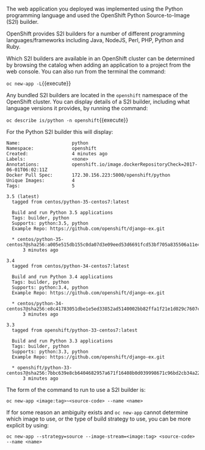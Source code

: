 The web application you deployed was implemented using the Python programming language and used the OpenShift Python Source-to-Image (S2I) builder.

OpenShift provides S2I builders for a number of different programming languages/frameworks including Java, NodeJS, Perl, PHP, Python and Ruby.

Which S2I builders are available in an OpenShift cluster can be determined by browsing the catalog when adding an application to a project from the web console. You can also run from the terminal the command:

``oc new-app -L``{{execute}}

Any bundled S2I builders are located in the ``openshift`` namespace of the OpenShift cluster. You can display details of a S2I builder, including what language versions it provides, by running the command:

``oc describe is/python -n openshift``{{execute}}

For the Python S2I builder this will display:

```
Name:                   python
Namespace:              openshift
Created:                4 minutes ago
Labels:                 <none>
Annotations:            openshift.io/image.dockerRepositoryCheck=2017-06-01T06:02:11Z
Docker Pull Spec:       172.30.156.223:5000/openshift/python
Unique Images:          4
Tags:                   5

3.5 (latest)
  tagged from centos/python-35-centos7:latest

  Build and run Python 3.5 applications
  Tags: builder, python
  Supports: python:3.5, python
  Example Repo: https://github.com/openshift/django-ex.git

  * centos/python-35-centos7@sha256:a005e515db155c0da07d3e09eed53d6691fcd53bf705a835506a11e48950144b
      3 minutes ago

3.4
  tagged from centos/python-34-centos7:latest

  Build and run Python 3.4 applications
  Tags: builder, python
  Supports: python:3.4, python
  Example Repo: https://github.com/openshift/django-ex.git

  * centos/python-34-centos7@sha256:e8c41783051dbe1e5ed33852ad5140002bb82ffa1f21e1d029c7607c05070f27
      3 minutes ago

3.3
  tagged from openshift/python-33-centos7:latest

  Build and run Python 3.3 applications
  Tags: builder, python
  Supports: python:3.3, python
  Example Repo: https://github.com/openshift/django-ex.git

  * openshift/python-33-centos7@sha256:7bbc639e8cb6404682957a671f16408b0d039998671c96bd2cb34a224a820e5a
      3 minutes ago
```

The form of the command to run to use a S2I builder is:

``oc new-app <image:tag>~<source-code> --name <name>``

If for some reason an ambiguity exists and ``oc new-app`` cannot determine which image to use, or the type of build strategy to use, you can be more explicit by using:

``oc new-app --strategy=source --image-stream=<image:tag> <source-code> --name <name>``
